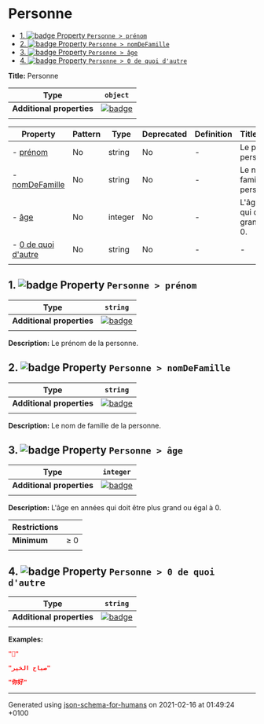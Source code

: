 # Personne

- [1. ![badge](https://img.shields.io/badge/Optional-yellow) Property `Personne > prénom`](#pr_nom)
- [2. ![badge](https://img.shields.io/badge/Optional-yellow) Property `Personne > nomDeFamille`](#nomDeFamille)
- [3. ![badge](https://img.shields.io/badge/Optional-yellow) Property `Personne > âge`](#a_ge)
- [4. ![badge](https://img.shields.io/badge/Optional-yellow) Property `Personne > 0 de quoi d'autre`](#a0_de_quoi_d_autre)

**Title:** Personne

| Type                      | `object`                                                                                                             |
| ------------------------- | -------------------------------------------------------------------------------------------------------------------- |
| **Additional properties** | [![badge](https://img.shields.io/badge/Any+type--allowed-green)](# "Additional Properties of any type are allowed.") |
|                           |                                                                                                                      |

| Property                                    | Pattern | Type    | Deprecated | Definition | Title/Description                                     |
| ------------------------------------------- | ------- | ------- | ---------- | ---------- | ----------------------------------------------------- |
| - [prénom](#pr_nom )                        | No      | string  | No         | -          | Le prénom de la personne.                             |
| - [nomDeFamille](#nomDeFamille )            | No      | string  | No         | -          | Le nom de famille de la personne.                     |
| - [âge](#a_ge )                             | No      | integer | No         | -          | L'âge en années qui doit être plus grand ou égal à 0. |
| - [0 de quoi d'autre](#a0_de_quoi_d_autre ) | No      | string  | No         | -          | -                                                     |
|                                             |         |         |            |            |                                                       |

## <a name="pr_nom"></a>1. ![badge](https://img.shields.io/badge/Optional-yellow) Property `Personne > prénom`

| Type                      | `string`                                                                                                             |
| ------------------------- | -------------------------------------------------------------------------------------------------------------------- |
| **Additional properties** | [![badge](https://img.shields.io/badge/Any+type--allowed-green)](# "Additional Properties of any type are allowed.") |
|                           |                                                                                                                      |

**Description:** Le prénom de la personne.

## <a name="nomDeFamille"></a>2. ![badge](https://img.shields.io/badge/Optional-yellow) Property `Personne > nomDeFamille`

| Type                      | `string`                                                                                                             |
| ------------------------- | -------------------------------------------------------------------------------------------------------------------- |
| **Additional properties** | [![badge](https://img.shields.io/badge/Any+type--allowed-green)](# "Additional Properties of any type are allowed.") |
|                           |                                                                                                                      |

**Description:** Le nom de famille de la personne.

## <a name="a_ge"></a>3. ![badge](https://img.shields.io/badge/Optional-yellow) Property `Personne > âge`

| Type                      | `integer`                                                                                                            |
| ------------------------- | -------------------------------------------------------------------------------------------------------------------- |
| **Additional properties** | [![badge](https://img.shields.io/badge/Any+type--allowed-green)](# "Additional Properties of any type are allowed.") |
|                           |                                                                                                                      |

**Description:** L'âge en années qui doit être plus grand ou égal à 0.

| Restrictions |        |
| ------------ | ------ |
| **Minimum**  | &ge; 0 |
|              |        |

## <a name="a0_de_quoi_d_autre"></a>4. ![badge](https://img.shields.io/badge/Optional-yellow) Property `Personne > 0 de quoi d'autre`

| Type                      | `string`                                                                                                             |
| ------------------------- | -------------------------------------------------------------------------------------------------------------------- |
| **Additional properties** | [![badge](https://img.shields.io/badge/Any+type--allowed-green)](# "Additional Properties of any type are allowed.") |
|                           |                                                                                                                      |

**Examples:** 

```json
"🖖"
```
```json
"صباح الخير"
```
```json
"你好"
```

----------------------------------------------------------------------------------------------------------------------------
Generated using [json-schema-for-humans](https://github.com/coveooss/json-schema-for-humans) on 2021-02-16 at 01:49:24 +0100